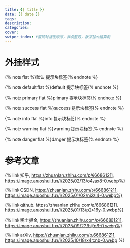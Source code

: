 ```yaml
---
title: {{ title }}
date: {{ date }}
tags:
description:
categories:
cover:
swiper_index: #置顶轮播图顺序，非负整数，数字越大越靠前
---
```


# 外挂样式
{% note flat %}默认 提示块标签{% endnote %}

{% note default flat %}default 提示块标签{% endnote %}

{% note primary flat %}primary 提示块标签{% endnote %}

{% note success flat %}success 提示块标签{% endnote %}

{% note info flat %}info 提示块标签{% endnote %}

{% note warning flat %}warning 提示块标签{% endnote %}

{% note danger flat %}danger 提示块标签{% endnote %}



# 参考文章
{% link 知乎, https://zhuanlan.zhihu.com/p/666861211,  https://image.aruoshui.fun/i/2025/02/13/o4yax8-0.webp%} 

{% link CSDN, https://zhuanlan.zhihu.com/p/666861211,  https://image.aruoshui.fun/i/2025/01/02/ni2zi4-0.webp%} 

{% link github, https://zhuanlan.zhihu.com/p/666861211,  https://image.aruoshui.fun/i/2025/01/13/p2416y-0.webp%} 

{% link 稀土掘金, https://zhuanlan.zhihu.com/p/666861211,  https://image.aruoshui.fun/i/2025/09/22/hijfn6-0.webp%}

{% link arXiv, https://zhuanlan.zhihu.com/p/666861211, https://image.aruoshui.fun/i/2025/10/18/x4rcnb-0.webp %}

